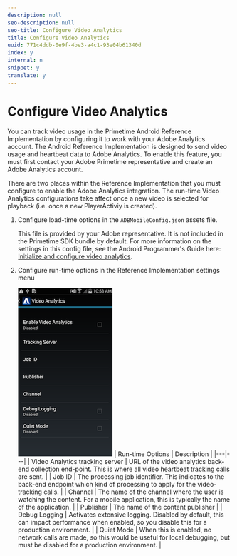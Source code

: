 ```yaml
---
description: null
seo-description: null
seo-title: Configure Video Analytics
title: Configure Video Analytics
uuid: 771c4ddb-0e9f-4be3-a4c1-93e04b61340d
index: y
internal: n
snippet: y
translate: y
---
```


# Configure Video Analytics

You can track video usage in the Primetime Android Reference Implementation by configuring it to work with your Adobe Analytics account. The Android Reference Implementation is designed to send video usage and heartbeat data to Adobe Analytics. To enable this feature, you must first contact your Adobe Primetime representative and create an Adobe Analytics account. 

There are two places within the Reference Implementation that you must configure to enable the Adobe Analytics integration. The run-time Video Analytics configurations take affect once a new video is selected for playback (i.e. once a new PlayerActiviy is created). 

1. Configure load-time options in the `ADBMobileConfig.json` assets file.

   This file is provided by your Adobe representative. It is not included in the Primetime SDK bundle by default. For more information on the settings in this config file, see the Android Programmer's Guide here: [Initialize and configure video analytics](http://help.adobe.com/en_US/primetime/psdk/android/index.html#PSDKs-task-Initialize_and_configure_video_analytics_).
1. Configure run-time options in the Reference Implementation settings menu

   <a id="fig_tfd_w3y_zr"></a> ![](assets/img_psdk_ref_impl_va-settings-menu.png) 
   |  Run-time Options | Description |
   |---|---|
   |  Video Analytics tracking server | URL of the video analytics back-end collection end-point. This is where all video heartbeat tracking calls are sent. |
   |  Job ID | The processing job identifier. This indicates to the back-end endpoint which kind of processing to apply for the video-tracking calls. |
   |  Channel | The name of the channel where the user is watching the content. For a mobile application, this is typically the name of the application. |
   |  Publisher | The name of the content publisher |
   |  Debug Logging | Activates extensive logging. Disabled by default, this can impact performance when enabled, so you disable this for a production environment. |
   |  Quiet Mode | When this is enabled, no network calls are made, so this would be useful for local debugging, but must be disabled for a production environment. |


